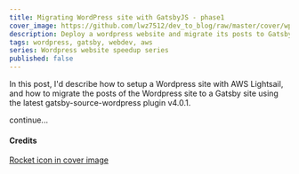 ```yaml
---
title: Migrating WordPress site with GatsbyJS - phase1
cover_image: https://github.com/lwz7512/dev_to_blog/raw/master/cover/wp4speed_series.png
description: Deploy a wordpress website and migrate its posts to Gatsby site
tags: wordpress, gatsby, webdev, aws
series: Wordpress website speedup series
published: false
---
```



In this post, I'd describe how to setup a Wordpress site with AWS Lightsail, and how to migrate the posts of the Wordpress site to a Gatsby site using the latest gatsby-source-wordpress plugin v4.0.1.


continue...


#### Credits

[Rocket icon in cover image](https://www.flaticon.com/free-icon/rocket_178158)
